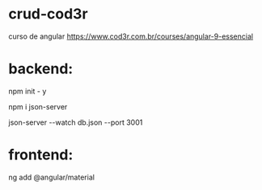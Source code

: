 # crud-cod3r
curso de angular https://www.cod3r.com.br/courses/angular-9-essencial


# backend: 
npm init - y

npm i json-server

json-server --watch db.json --port 3001


# frontend:
ng add @angular/material
